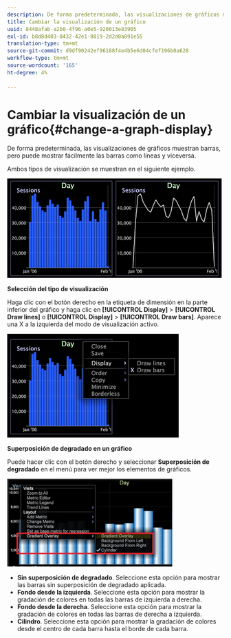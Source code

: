 ```yaml
---
description: De forma predeterminada, las visualizaciones de gráficos muestran barras, pero puede mostrar fácilmente las barras como líneas y viceversa.
title: Cambiar la visualización de un gráfico
uuid: 8448afab-a2b0-4f96-a0e5-920013e83905
exl-id: b8d8d403-0432-42e1-8019-2d2d0a891e55
translation-type: tm+mt
source-git-commit: d9df90242ef96188f4e4b5e6d04cfef196b0a628
workflow-type: tm+mt
source-wordcount: '165'
ht-degree: 4%

---
```


# Cambiar la visualización de un gráfico{#change-a-graph-display}

De forma predeterminada, las visualizaciones de gráficos muestran barras, pero puede mostrar fácilmente las barras como líneas y viceversa.

Ambos tipos de visualización se muestran en el siguiente ejemplo.

![](assets/vis_Line_LinesAndBars.png)

**Selección del tipo de visualización**

Haga clic con el botón derecho en la etiqueta de dimensión en la parte inferior del gráfico y haga clic en **[!UICONTROL Display]** > **[!UICONTROL Draw lines]** o **[!UICONTROL Display]** > **[!UICONTROL Draw bars]**. Aparece una X a la izquierda del modo de visualización activo.

![](assets/mnu_Graph_Draw.png)

**Superposición de degradado en un gráfico**

Puede hacer clic con el botón derecho y seleccionar **Superposición de degradado** en el menú para ver mejor los elementos de gráficos.

![](assets/6_51_gradient_graph.png)

* **Sin superposición de degradado**. Seleccione esta opción para mostrar las barras sin superposición de degradado aplicada.
* **Fondo desde la izquierda**. Seleccione esta opción para mostrar la gradación de colores en todas las barras de izquierda a derecha.
* **Fondo desde la derecha**. Seleccione esta opción para mostrar la gradación de colores en todas las barras de derecha a izquierda.
* **Cilindro**. Seleccione esta opción para mostrar la gradación de colores desde el centro de cada barra hasta el borde de cada barra.
